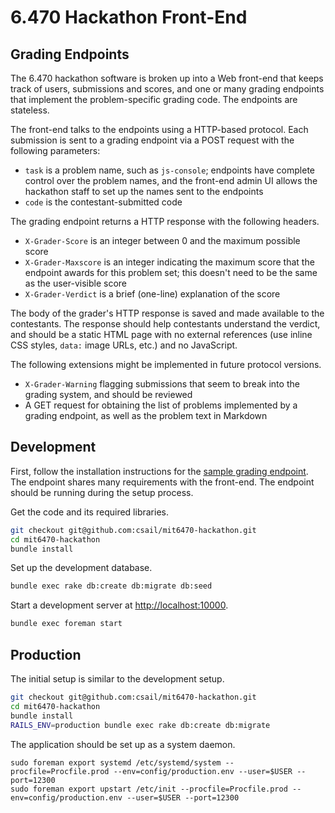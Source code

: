 # 6.470 Hackathon Front-End

## Grading Endpoints

The 6.470 hackathon software is broken up into a Web front-end that keeps track
of users, submissions and scores, and one or many grading endpoints that
implement the problem-specific grading code. The endpoints are stateless.

The front-end talks to the endpoints using a HTTP-based protocol. Each
submission is sent to a grading endpoint via a POST request with the following
parameters:

* `task` is a problem name, such as `js-console`; endpoints have complete
control over the problem names, and the front-end admin UI allows the hackathon
staff to set up the names sent to the endpoints
* `code` is the contestant-submitted code

The grading endpoint returns a HTTP response with the following headers.

* `X-Grader-Score` is an integer between 0 and the maximum possible score
* `X-Grader-Maxscore` is an integer indicating the maximum score that the
endpoint awards for this problem set; this doesn't need to be the same as the
user-visible score
* `X-Grader-Verdict` is a brief (one-line) explanation of the score

The body of the grader's HTTP response is saved and made available to the
contestants. The response should help contestants understand the verdict, and
should be a static HTML page with no external references (use inline CSS
styles, `data:` image URLs, etc.) and no JavaScript.

The following extensions might be implemented in future protocol versions.
* `X-Grader-Warning` flagging submissions that seem to break into the grading
system, and should be reviewed
* A GET request for obtaining the list of problems implemented by a grading
endpoint, as well as the problem text in Markdown


## Development

First, follow the installation instructions for the
[sample grading endpoint](https://github.com/csail/mit6470-grader-sample). The
endpoint shares many requirements with the front-end. The endpoint should be
running during the setup process.

Get the code and its required libraries.

```bash
git checkout git@github.com:csail/mit6470-hackathon.git
cd mit6470-hackathon
bundle install
```

Set up the development database.

```bash
bundle exec rake db:create db:migrate db:seed
```

Start a development server at [http://localhost:10000](http://localhost:10000).

```bash
bundle exec foreman start
```


## Production

The initial setup is similar to the development setup.

```bash
git checkout git@github.com:csail/mit6470-hackathon.git
cd mit6470-hackathon
bundle install
RAILS_ENV=production bundle exec rake db:create db:migrate
```

The application should be set up as a system daemon.

```
sudo foreman export systemd /etc/systemd/system --procfile=Procfile.prod --env=config/production.env --user=$USER --port=12300
sudo foreman export upstart /etc/init --procfile=Procfile.prod --env=config/production.env --user=$USER --port=12300
```

